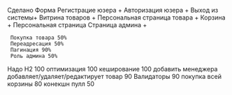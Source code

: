 Сделано
     Форма Регистрацие юзера +
     Авторизация юзера +
     Выход из системы+
     Витрина товаров +
     Персональная страница товара +
     Корзина +
     Персональная страница
     Страница админа +

     Покупка товара 50%
     Переадресация 50%
     Пагинация 90%
     Роль админа 50%

Надо
    H2 100
    оптимизация 100
    кеширование 100
    добавить менеджера добавляет/удаляет/редактирует товар 90
    Валидаторы 90
    покупка всей корзины 80
    конекшн пулл 50
